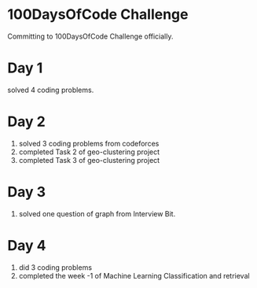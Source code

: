 # 100DaysOfCode Challenge

Committing to 100DaysOfCode Challenge officially.

# Day 1 
solved 4 coding problems.

# Day 2
1) solved 3 coding problems from codeforces
2) completed Task 2 of geo-clustering project 
3) completed Task 3 of geo-clustering project

# Day 3
1) solved one question of graph from Interview Bit.

# Day 4
1) did 3 coding problems
2) completed the week -1 of Machine Learning Classification and retrieval